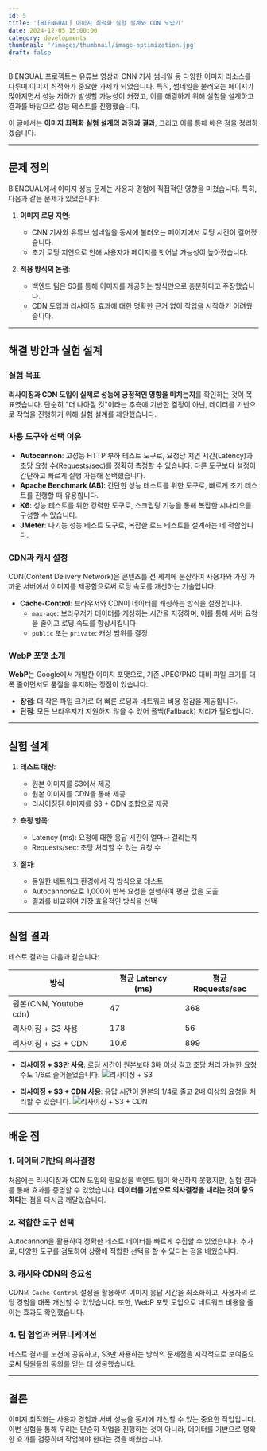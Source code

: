 ```yaml
---
id: 5
title: '[BIENGUAL] 이미지 최적화 실험 설계와 CDN 도입기'
date: 2024-12-05 15:00:00
category: developments
thumbnail: '/images/thumbnail/image-optimization.jpg'
draft: false
---
```


BIENGUAL 프로젝트는 유튜브 영상과 CNN 기사 썸네일 등 다양한 이미지 리소스를 다루며 이미지 최적화가 중요한 과제가 되었습니다. 특히, 썸네일을 불러오는 페이지가 많아지면서 성능 저하가 발생할 가능성이 커졌고, 이를 해결하기 위해 실험을 설계하고 결과를 바탕으로 성능 테스트를 진행했습니다.

이 글에서는 **이미지 최적화 실험 설계의 과정과 결과**, 그리고 이를 통해 배운 점을 정리하겠습니다.

---

## 문제 정의

BIENGUAL에서 이미지 성능 문제는 사용자 경험에 직접적인 영향을 미쳤습니다. 특히, 다음과 같은 문제가 있었습니다:

1. **이미지 로딩 지연**:

   - CNN 기사와 유튜브 썸네일을 동시에 불러오는 페이지에서 로딩 시간이 길어졌습니다.
   - 초기 로딩 지연으로 인해 사용자가 페이지를 벗어날 가능성이 높아졌습니다.

2. **적용 방식의 논쟁**:
   - 백엔드 팀은 S3를 통해 이미지를 제공하는 방식만으로 충분하다고 주장했습니다.
   - CDN 도입과 리사이징 효과에 대한 명확한 근거 없이 작업을 시작하기 어려웠습니다.

---

## 해결 방안과 실험 설계

### 실험 목표

**리사이징과 CDN 도입이 실제로 성능에 긍정적인 영향을 미치는지**를 확인하는 것이 목표였습니다. 단순히 "더 나아질 것"이라는 추측에 기반한 결정이 아닌, 데이터를 기반으로 작업을 진행하기 위해 실험 설계를 제안했습니다.

### 사용 도구와 선택 이유

- **Autocannon**: 고성능 HTTP 부하 테스트 도구로, 요청당 지연 시간(Latency)과 초당 요청 수(Requests/sec)를 정확히 측정할 수 있습니다. 다른 도구보다 설정이 간단하고 빠르게 실행 가능해 선택했습니다.
- **Apache Benchmark (AB)**: 간단한 성능 테스트를 위한 도구로, 빠르게 초기 테스트를 진행할 때 유용합니다.
- **K6**: 성능 테스트를 위한 강력한 도구로, 스크립팅 기능을 통해 복잡한 시나리오를 구성할 수 있습니다.
- **JMeter**: 다기능 성능 테스트 도구로, 복잡한 로드 테스트를 설계하는 데 적합합니다.

### CDN과 캐시 설정

CDN(Content Delivery Network)은 콘텐츠를 전 세계에 분산하여 사용자와 가장 가까운 서버에서 이미지를 제공함으로써 로딩 속도를 개선하는 기술입니다.

- **Cache-Control**: 브라우저와 CDN이 데이터를 캐싱하는 방식을 설정합니다.
  - `max-age`: 브라우저가 데이터를 캐싱하는 시간을 지정하며, 이를 통해 서버 요청을 줄이고 로딩 속도를 향상시킵니다
  - `public` 또는 `private`: 캐싱 범위를 결정

### WebP 포맷 소개

**WebP**는 Google에서 개발한 이미지 포맷으로, 기존 JPEG/PNG 대비 파일 크기를 대폭 줄이면서도 품질을 유지하는 장점이 있습니다.

- **장점**: 더 작은 파일 크기로 더 빠른 로딩과 네트워크 비용 절감을 제공합니다.
- **단점**: 모든 브라우저가 지원하지 않을 수 있어 폴백(Fallback) 처리가 필요합니다.

---

## 실험 설계

1. **테스트 대상**:

   - 원본 이미지를 S3에서 제공
   - 원본 이미지를 CDN을 통해 제공
   - 리사이징된 이미지를 S3 + CDN 조합으로 제공

2. **측정 항목**:

   - Latency (ms): 요청에 대한 응답 시간이 얼마나 걸리는지
   - Requests/sec: 초당 처리할 수 있는 요청 수

3. **절차**:
   - 동일한 네트워크 환경에서 각 방식으로 테스트
   - Autocannon으로 1,000회 반복 요청을 실행하여 평균 값을 도출
   - 결과를 비교하여 가장 효율적인 방식을 선택

---

## 실험 결과

테스트 결과는 다음과 같습니다:

| 방식                   | 평균 Latency (ms) | 평균 Requests/sec |
| ---------------------- | ----------------- | ----------------- |
| 원본(CNN, Youtube cdn) | 47                | 368               |
| 리사이징 + S3 사용     | 178               | 56                |
| 리사이징 + S3 + CDN    | 10.6              | 899               |

- **리사이징 + S3만 사용**: 로딩 시간이 원본보다 3배 이상 길고 초당 처리 가능한 요청 수도 1/6로 줄어들었습니다.
  ![리사이징 + S3](/images/resizing-s3.png)

- **리사이징 + S3 + CDN 사용**: 응답 시간이 원본의 1/4로 줄고 2배 이상의 요청을 처리할 수 있습니다.
  ![리사이징 + S3 + CDN](/images/resizing-s3-cdn.png)

---

## 배운 점

### 1. 데이터 기반의 의사결정

처음에는 리사이징과 CDN 도입의 필요성을 백엔드 팀이 확신하지 못했지만, 실험 결과를 통해 효과를 증명할 수 있었습니다. **데이터를 기반으로 의사결정을 내리는 것이 중요하다**는 점을 다시금 깨달았습니다.

### 2. 적합한 도구 선택

Autocannon을 활용하여 정확한 테스트 데이터를 빠르게 수집할 수 있었습니다. 추가로, 다양한 도구를 검토하여 상황에 적합한 선택을 할 수 있다는 점을 배웠습니다.

### 3. 캐시와 CDN의 중요성

CDN의 `Cache-Control` 설정을 활용하여 이미지 응답 시간을 최소화하고, 사용자의 로딩 경험을 대폭 개선할 수 있었습니다. 또한, WebP 포맷 도입으로 네트워크 비용을 줄이는 효과도 확인했습니다.

### 4. 팀 협업과 커뮤니케이션

테스트 결과를 노션에 공유하고, S3만 사용하는 방식의 문제점을 시각적으로 보여줌으로써 팀원들의 동의를 얻는 데 성공했습니다.

---

## 결론

이미지 최적화는 사용자 경험과 서버 성능을 동시에 개선할 수 있는 중요한 작업입니다. 이번 실험을 통해 우리는 단순히 작업을 진행하는 것이 아니라, 데이터를 기반으로 명확한 효과를 검증하며 작업해야 한다는 것을 배웠습니다.
